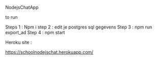 NodejsChatApp




to run

Steps 1 : Npm i 
step 2 : edit je postgres sql gegevens
Step 3 : npm run export_ad
Step 4 : npm start



Heroku site : 

https://schoolnodejschat.herokuapp.com/
